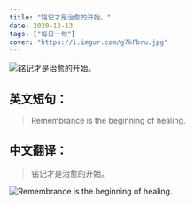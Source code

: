 ```yaml
---
title: "铭记才是治愈的开始。"
date: 2020-12-13
tags: ["每日一句"]
cover: "https://i.imgur.com/g7kFbru.jpg"
---
```


![铭记才是治愈的开始。](https://i.imgur.com/ZJSvPMn.jpg)

## 英文短句：
> Remembrance is the beginning of healing.

<!--more-->

## 中文翻译：
> 铭记才是治愈的开始。

![Remembrance is the beginning of healing.](https://i.imgur.com/1FO3PRD.jpg)

